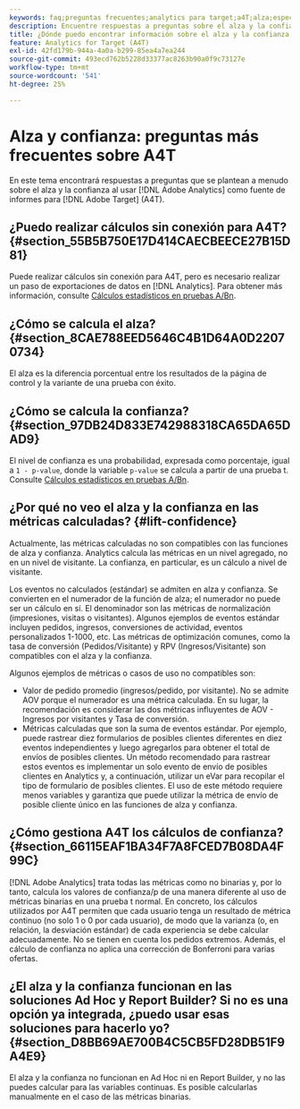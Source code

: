 ```yaml
---
keywords: faq;preguntas frecuentes;analytics para target;a4T;alza;específicos;creador de informes;confianza
description: Encuentre respuestas a preguntas sobre el alza y la confianza al usar Analytics para [!DNL Target] (A4T). A4T le permite usar los informes de Analytics para [!DNL Target] actividades.
title: ¿Dónde puedo encontrar información sobre el alza y la confianza con A4T?
feature: Analytics for Target (A4T)
exl-id: 42fd179b-944a-4a0a-b299-85ea4a7ea244
source-git-commit: 493ecd762b5228d33377ac8263b90a0f9c73127e
workflow-type: tm+mt
source-wordcount: '541'
ht-degree: 25%

---
```


# Alza y confianza: preguntas más frecuentes sobre A4T

En este tema encontrará respuestas a preguntas que se plantean a menudo sobre el alza y la confianza al usar [!DNL Adobe Analytics] como fuente de informes para [!DNL Adobe Target] (A4T).

## ¿Puedo realizar cálculos sin conexión para A4T? {#section_55B5B750E17D414CAECBEECE27B15D81}

Puede realizar cálculos sin conexión para A4T, pero es necesario realizar un paso de exportaciones de datos en [!DNL Analytics]. Para obtener más información, consulte [Cálculos estadísticos en pruebas A/Bn](/help/main/c-reports/statistical-methodology/statistical-calculations.md).

## ¿Cómo se calcula el alza? {#section_8CAE788EED5646C4B1D64A0D22070734}

El alza es la diferencia porcentual entre los resultados de la página de control y la variante de una prueba con éxito.

## ¿Cómo se calcula la confianza?   {#section_97DB24D833E742988318CA65DA65DAD9}

El nivel de confianza es una probabilidad, expresada como porcentaje, igual a `1 - p-value`, donde la variable `p-value` se calcula a partir de una prueba t. Consulte [Cálculos estadísticos en pruebas A/Bn](/help/main/c-reports/statistical-methodology/statistical-calculations.md).

## ¿Por qué no veo el alza y la confianza en las métricas calculadas?   {#lift-confidence}

Actualmente, las métricas calculadas no son compatibles con las funciones de alza y confianza. Analytics calcula las métricas en un nivel agregado, no en un nivel de visitante. La confianza, en particular, es un cálculo a nivel de visitante.

Los eventos no calculados (estándar) se admiten en alza y confianza. Se convierten en el numerador de la función de alza; el numerador no puede ser un cálculo en sí. El denominador son las métricas de normalización (impresiones, visitas o visitantes). Algunos ejemplos de eventos estándar incluyen pedidos, ingresos, conversiones de actividad, eventos personalizados 1-1000, etc. Las métricas de optimización comunes, como la tasa de conversión (Pedidos/Visitante) y RPV (Ingresos/Visitante) son compatibles con el alza y la confianza.

Algunos ejemplos de métricas o casos de uso no compatibles son:

* Valor de pedido promedio (ingresos/pedido, por visitante). No se admite AOV porque el numerador es una métrica calculada. En su lugar, la recomendación es considerar las dos métricas influyentes de AOV - Ingresos por visitantes y Tasa de conversión.
* Métricas calculadas que son la suma de eventos estándar. Por ejemplo, puede rastrear diez formularios de posibles clientes diferentes en diez eventos independientes y luego agregarlos para obtener el total de envíos de posibles clientes. Un método recomendado para rastrear estos eventos es implementar un solo evento de envío de posibles clientes en Analytics y, a continuación, utilizar un eVar para recopilar el tipo de formulario de posibles clientes. El uso de este método requiere menos variables y garantiza que puede utilizar la métrica de envío de posible cliente único en las funciones de alza y confianza.

## ¿Cómo gestiona A4T los cálculos de confianza?   {#section_66115EAF1BA34F7A8FCED7B08DA4F99C}

[!DNL Adobe Analytics] trata todas las métricas como no binarias y, por lo tanto, calcula los valores de confianza/p de una manera diferente al uso de métricas binarias en una prueba t normal. En concreto, los cálculos utilizados por A4T permiten que cada usuario tenga un resultado de métrica continuo (no solo 1 o 0 por cada usuario), de modo que la varianza (o, en relación, la desviación estándar) de cada experiencia se debe calcular adecuadamente. No se tienen en cuenta los pedidos extremos. Además, el cálculo de confianza no aplica una corrección de Bonferroni para varias ofertas.

## ¿El alza y la confianza funcionan en las soluciones Ad Hoc y Report Builder? Si no es una opción ya integrada, ¿puedo usar esas soluciones para hacerlo yo? {#section_D8BB69AE700B4C5CB5FD28DB51F9A4E9}

El alza y la confianza no funcionan en Ad Hoc ni en Report Builder, y no las puedes calcular para las variables continuas. Es posible calcularlas manualmente en el caso de las métricas binarias.
